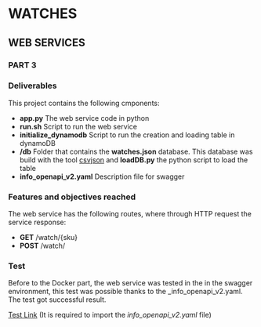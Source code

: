 # WATCHES
## WEB SERVICES
### PART 3
### Deliverables
This project contains the following cmponents:
* **app.py** The web service code in python
* **run.sh** Script to run the web service 
* **initialize_dynamodb** Script to run the creation and loading table in dynamoDB
* **/db** Folder that contains the **watches.json** database. This database was build with the tool [csvjson](https://www.csvjson.com/sql2json) 
and **loadDB.py** the python script to load the table 
* **info_openapi_v2.yaml** Description file for swagger

### Features and objectives reached
The web service has the following routes, where through HTTP request the service response:
* **GET** /watch/{sku}
* **POST** /watch/

### Test
Before to the Docker part, the web service was tested in the in the swagger environment, this test was possible thanks to the _info_openapi_v2.yaml. The test got successful result.

[Test Link](https://editor.swagger.io/) (It is required to import the _info_openapi_v2.yaml_ file)